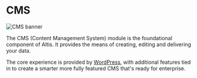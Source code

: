 # CMS

![CMS banner](./assets/banner-cms.png)

The CMS (Content Management System) module is the foundational component of Altis. It provides the means of creating, editing and
delivering your data.

The core experience is provided by [WordPress](https://wordpress.org/), with additional features tied in to create a smarter more
fully featured CMS that's ready for enterprise.
